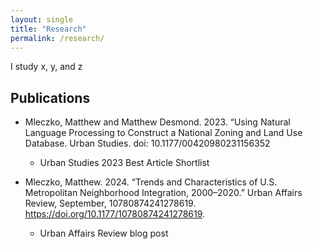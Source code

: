 ```yaml
---
layout: single
title: "Research"
permalink: /research/
---
```


I study x, y, and z

## Publications

- Mleczko, Matthew and Matthew Desmond. 2023. “Using Natural Language Processing to Construct a National Zoning and Land Use Database. Urban Studies. doi: 10.1177/00420980231156352
  - Urban Studies 2023 Best Article Shortlist

- Mleczko, Matthew. 2024. “Trends and Characteristics of U.S. Metropolitan Neighborhood Integration,
2000–2020.” Urban Affairs Review, September, 10780874241278619. https://doi.org/10.1177/10780874241278619.
  - Urban Affairs Review blog post

